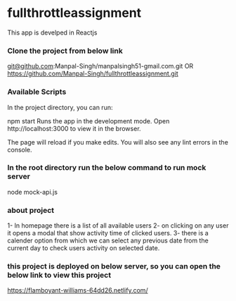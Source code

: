 # fullthrottleassignment

This app is develped in Reactjs
### Clone the project from below link
git@github.com:Manpal-Singh/manpalsingh51-gmail.com.git
      OR
https://github.com/Manpal-Singh/fullthrottleassignment.git

### Available Scripts
In the project directory, you can run:

npm start
Runs the app in the development mode.
Open http://localhost:3000 to view it in the browser.

The page will reload if you make edits.
You will also see any lint errors in the console.

### In the root directory run the below command to run mock server
node mock-api.js

### about project
1- In homepage there is a list of all available users 2- on clicking on any user it opens a modal that show activity time of clicked users. 3- there is a calender option from which we can select any previous date from the current day to check users activity on selected date.

### this project is deployed on below server, so you can open the below link to view this project
https://flamboyant-williams-64dd26.netlify.com/
